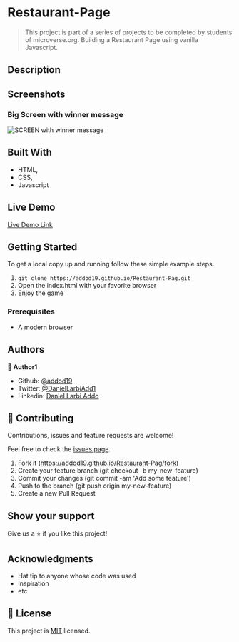 # Restaurant-Page


> This project is part of a series of projects to be completed by students of microverse.org. Building a Restaurant Page using vanilla Javascript.

## Description

## Screenshots

### Big Screen with winner message
<img src="" alt="SCREEN with winner message" >


## Built With

- HTML,
- CSS,
- Javascript

## Live Demo

[Live Demo Link](https://addod19.github.io/Restaurant-Page/)


## Getting Started

To get a local copy up and running follow these simple example steps.

1. ``` git clone https://addod19.github.io/Restaurant-Pag.git ```
2. Open the index.html with your favorite browser
3. Enjoy the game

### Prerequisites

- A modern browser

## Authors


👤 **Author1**

- Github: [@addod19](https://github.com/addod19)
- Twitter: [@DanielLarbiAdd1](https://twitter.com/DanielLarbiAdd1)
- Linkedin: [Daniel Larbi Addo](https://linkedin.com/in/daniel-larbi-addo-9738b0128/)


## 🤝 Contributing

Contributions, issues and feature requests are welcome!

Feel free to check the [issues page](https://addod19.github.io/Restaurant-Pag/issues).


1. Fork it (https://addod19.github.io/Restaurant-Pag/fork)
2. Create your feature branch (git checkout -b my-new-feature)
3. Commit your changes (git commit -am 'Add some feature')
4. Push to the branch (git push origin my-new-feature)
5. Create a new Pull Request

## Show your support

Give us a ⭐️ if you like this project!

## Acknowledgments

- Hat tip to anyone whose code was used
- Inspiration
- etc

## 📝 License

This project is [MIT](lic.url) licensed.
